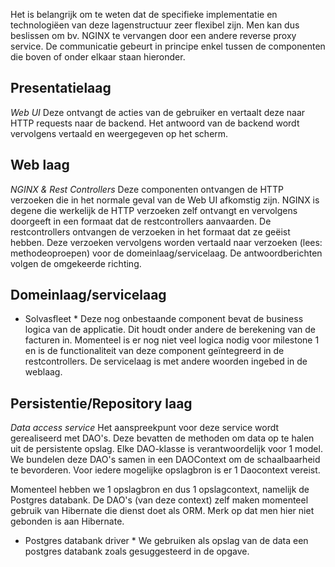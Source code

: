 Het is belangrijk om te weten dat de specifieke implementatie en technologiëen van deze lagenstructuur zeer flexibel zijn.
Men kan dus beslissen om bv. NGINX te vervangen door een andere reverse proxy service.
De communicatie gebeurt in principe enkel tussen de componenten die boven of onder elkaar staan hieronder.

## Presentatielaag

*Web UI*
Deze ontvangt de acties van de gebruiker en vertaalt deze naar HTTP requests naar de backend.
Het antwoord van de backend wordt vervolgens vertaald en weergegeven op het scherm.

## Web laag

*NGINX & Rest Controllers*
Deze componenten ontvangen de HTTP verzoeken die in het normale geval van de Web UI afkomstig zijn.
NGINX is degene die werkelijk de HTTP verzoeken zelf ontvangt en vervolgens doorgeeft in een formaat dat de restcontrollers aanvaarden.
De restcontrollers ontvangen de verzoeken in het formaat dat ze geëist hebben. Deze verzoeken vervolgens worden vertaald naar verzoeken (lees: methodeoproepen) voor de domeinlaag/servicelaag. De antwoordberichten volgen de omgekeerde richting.

## Domeinlaag/servicelaag

* Solvasfleet * 
Deze nog onbestaande component bevat de business logica van de applicatie. Dit houdt onder andere de berekening van de facturen in.
Momenteel is er nog niet veel logica nodig voor milestone 1 en is de functionaliteit van deze component geïntegreerd in de restcontrollers.
De servicelaag is met andere woorden ingebed in de weblaag.

## Persistentie/Repository laag

*Data access service*
Het aanspreekpunt voor deze service wordt gerealiseerd met DAO's.
Deze bevatten de methoden om data op te halen uit de persistente opslag.
Elke DAO-klasse is verantwoordelijk voor 1 model.
We bundelen deze DAO's samen in een DAOContext om de schaalbaarheid te bevorderen.
Voor iedere mogelijke opslagbron is er 1 Daocontext vereist.

Momenteel hebben we 1 opslagbron en dus 1 opslagcontext, namelijk de Postgres databank.
De DAO's (van deze context) zelf maken momenteel gebruik van Hibernate die dienst doet als ORM.
Merk op dat men hier niet gebonden is aan Hibernate.

* Postgres databank driver *
We gebruiken als opslag van de data een postgres databank zoals gesuggesteerd in de opgave.
